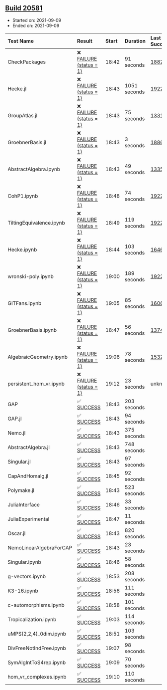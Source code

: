 ## [Build 20581](https://oscarci.mathematik.uni-kl.de/job/oscar/20581/)

* Started on: 2021-09-09
* Ended on: 2021-09-09

| Test Name    | Result | Start | Duration | Last Success | First Failure |
|:-------------|:-------|:------|:---------|:-------------|:--------------|
| CheckPackages | ❌ [FAILURE (status = 1)](https://oscarci.mathematik.uni-kl.de/job/oscar/20581/artifact/logs/build-20581/CheckPackages.log) | 18:42 | 91 seconds | [18822](https://oscarci.mathematik.uni-kl.de/job/oscar/18822/) | [18823](https://oscarci.mathematik.uni-kl.de/job/oscar/18823/) |
| Hecke.jl | ❌ [FAILURE (status = 1)](https://oscarci.mathematik.uni-kl.de/job/oscar/20581/artifact/logs/build-20581/Hecke.jl.log) | 18:43 | 1051 seconds | [19222](https://oscarci.mathematik.uni-kl.de/job/oscar/19222/) | [20152](https://oscarci.mathematik.uni-kl.de/job/oscar/20152/) |
| GroupAtlas.jl | ❌ [FAILURE (status = 1)](https://oscarci.mathematik.uni-kl.de/job/oscar/20581/artifact/logs/build-20581/GroupAtlas.jl.log) | 18:43 | 75 seconds | [13311](https://oscarci.mathematik.uni-kl.de/job/oscar/13311/) | [13312](https://oscarci.mathematik.uni-kl.de/job/oscar/13312/) |
| GroebnerBasis.jl | ❌ [FAILURE (status = 1)](https://oscarci.mathematik.uni-kl.de/job/oscar/20581/artifact/logs/build-20581/GroebnerBasis.jl.log) | 18:43 | 3 seconds | [18864](https://oscarci.mathematik.uni-kl.de/job/oscar/18864/) | [18865](https://oscarci.mathematik.uni-kl.de/job/oscar/18865/) |
| AbstractAlgebra.ipynb | ❌ [FAILURE (status = 1)](https://oscarci.mathematik.uni-kl.de/job/oscar/20581/artifact/logs/build-20581/AbstractAlgebra.ipynb.log) | 18:43 | 49 seconds | [13355](https://oscarci.mathematik.uni-kl.de/job/oscar/13355/) | [13356](https://oscarci.mathematik.uni-kl.de/job/oscar/13356/) |
| CohP1.ipynb | ❌ [FAILURE (status = 1)](https://oscarci.mathematik.uni-kl.de/job/oscar/20581/artifact/logs/build-20581/CohP1.ipynb.log) | 18:48 | 74 seconds | [19222](https://oscarci.mathematik.uni-kl.de/job/oscar/19222/) | [20152](https://oscarci.mathematik.uni-kl.de/job/oscar/20152/) |
| TiltingEquivalence.ipynb | ❌ [FAILURE (status = 1)](https://oscarci.mathematik.uni-kl.de/job/oscar/20581/artifact/logs/build-20581/TiltingEquivalence.ipynb.log) | 18:49 | 119 seconds | [19222](https://oscarci.mathematik.uni-kl.de/job/oscar/19222/) | [20152](https://oscarci.mathematik.uni-kl.de/job/oscar/20152/) |
| Hecke.ipynb | ❌ [FAILURE (status = 1)](https://oscarci.mathematik.uni-kl.de/job/oscar/20581/artifact/logs/build-20581/Hecke.ipynb.log) | 18:44 | 103 seconds | [16463](https://oscarci.mathematik.uni-kl.de/job/oscar/16463/) | [16464](https://oscarci.mathematik.uni-kl.de/job/oscar/16464/) |
| wronski-poly.ipynb | ❌ [FAILURE (status = 1)](https://oscarci.mathematik.uni-kl.de/job/oscar/20581/artifact/logs/build-20581/wronski-poly.ipynb.log) | 19:00 | 189 seconds | [19222](https://oscarci.mathematik.uni-kl.de/job/oscar/19222/) | [20152](https://oscarci.mathematik.uni-kl.de/job/oscar/20152/) |
| GITFans.ipynb | ❌ [FAILURE (status = 1)](https://oscarci.mathematik.uni-kl.de/job/oscar/20581/artifact/logs/build-20581/GITFans.ipynb.log) | 19:05 | 85 seconds | [16068](https://oscarci.mathematik.uni-kl.de/job/oscar/16068/) | [16069](https://oscarci.mathematik.uni-kl.de/job/oscar/16069/) |
| GroebnerBasis.ipynb | ❌ [FAILURE (status = 1)](https://oscarci.mathematik.uni-kl.de/job/oscar/20581/artifact/logs/build-20581/GroebnerBasis.ipynb.log) | 18:47 | 56 seconds | [13748](https://oscarci.mathematik.uni-kl.de/job/oscar/13748/) | [13749](https://oscarci.mathematik.uni-kl.de/job/oscar/13749/) |
| AlgebraicGeometry.ipynb | ❌ [FAILURE (status = 1)](https://oscarci.mathematik.uni-kl.de/job/oscar/20581/artifact/logs/build-20581/AlgebraicGeometry.ipynb.log) | 19:06 | 78 seconds | [15322](https://oscarci.mathematik.uni-kl.de/job/oscar/15322/) | [15323](https://oscarci.mathematik.uni-kl.de/job/oscar/15323/) |
| persistent_hom_vr.ipynb | ❌ [FAILURE (status = 1)](https://oscarci.mathematik.uni-kl.de/job/oscar/20581/artifact/logs/build-20581/persistent_hom_vr.ipynb.log) | 19:12 | 23 seconds | unknown | unknown |
| GAP | ✅ [SUCCESS](https://oscarci.mathematik.uni-kl.de/job/oscar/20581/artifact/logs/build-20581/GAP.log) | 18:43 | 203 seconds |  |  |
| GAP.jl | ✅ [SUCCESS](https://oscarci.mathematik.uni-kl.de/job/oscar/20581/artifact/logs/build-20581/GAP.jl.log) | 18:43 | 94 seconds |  |  |
| Nemo.jl | ✅ [SUCCESS](https://oscarci.mathematik.uni-kl.de/job/oscar/20581/artifact/logs/build-20581/Nemo.jl.log) | 18:43 | 375 seconds |  |  |
| AbstractAlgebra.jl | ✅ [SUCCESS](https://oscarci.mathematik.uni-kl.de/job/oscar/20581/artifact/logs/build-20581/AbstractAlgebra.jl.log) | 18:43 | 748 seconds |  |  |
| Singular.jl | ✅ [SUCCESS](https://oscarci.mathematik.uni-kl.de/job/oscar/20581/artifact/logs/build-20581/Singular.jl.log) | 18:43 | 97 seconds |  |  |
| CapAndHomalg.jl | ✅ [SUCCESS](https://oscarci.mathematik.uni-kl.de/job/oscar/20581/artifact/logs/build-20581/CapAndHomalg.jl.log) | 18:45 | 92 seconds |  |  |
| Polymake.jl | ✅ [SUCCESS](https://oscarci.mathematik.uni-kl.de/job/oscar/20581/artifact/logs/build-20581/Polymake.jl.log) | 18:43 | 523 seconds |  |  |
| JuliaInterface | ✅ [SUCCESS](https://oscarci.mathematik.uni-kl.de/job/oscar/20581/artifact/logs/build-20581/JuliaInterface.log) | 18:46 | 33 seconds |  |  |
| JuliaExperimental | ✅ [SUCCESS](https://oscarci.mathematik.uni-kl.de/job/oscar/20581/artifact/logs/build-20581/JuliaExperimental.log) | 18:47 | 11 seconds |  |  |
| Oscar.jl | ✅ [SUCCESS](https://oscarci.mathematik.uni-kl.de/job/oscar/20581/artifact/logs/build-20581/Oscar.jl.log) | 18:43 | 820 seconds |  |  |
| NemoLinearAlgebraForCAP | ✅ [SUCCESS](https://oscarci.mathematik.uni-kl.de/job/oscar/20581/artifact/logs/build-20581/NemoLinearAlgebraForCAP.log) | 18:43 | 23 seconds |  |  |
| Singular.ipynb | ✅ [SUCCESS](https://oscarci.mathematik.uni-kl.de/job/oscar/20581/artifact/logs/build-20581/Singular.ipynb.log) | 18:46 | 58 seconds |  |  |
| g-vectors.ipynb | ✅ [SUCCESS](https://oscarci.mathematik.uni-kl.de/job/oscar/20581/artifact/logs/build-20581/g-vectors.ipynb.log) | 18:53 | 208 seconds |  |  |
| K3-16.ipynb | ✅ [SUCCESS](https://oscarci.mathematik.uni-kl.de/job/oscar/20581/artifact/logs/build-20581/K3-16.ipynb.log) | 18:56 | 111 seconds |  |  |
| c-automorphisms.ipynb | ✅ [SUCCESS](https://oscarci.mathematik.uni-kl.de/job/oscar/20581/artifact/logs/build-20581/c-automorphisms.ipynb.log) | 18:58 | 101 seconds |  |  |
| Tropicalization.ipynb | ✅ [SUCCESS](https://oscarci.mathematik.uni-kl.de/job/oscar/20581/artifact/logs/build-20581/Tropicalization.ipynb.log) | 19:03 | 114 seconds |  |  |
| uMPS(2,2,4)_0dim.ipynb | ✅ [SUCCESS](https://oscarci.mathematik.uni-kl.de/job/oscar/20581/artifact/logs/build-20581/uMPS-2-2-4-_0dim.ipynb.log) | 18:51 | 103 seconds |  |  |
| DivFreeNotIndFree.ipynb | ✅ [SUCCESS](https://oscarci.mathematik.uni-kl.de/job/oscar/20581/artifact/logs/build-20581/DivFreeNotIndFree.ipynb.log) | 19:07 | 98 seconds |  |  |
| SymAlgIntToS4rep.ipynb | ✅ [SUCCESS](https://oscarci.mathematik.uni-kl.de/job/oscar/20581/artifact/logs/build-20581/SymAlgIntToS4rep.ipynb.log) | 19:09 | 70 seconds |  |  |
| hom_vr_complexes.ipynb | ✅ [SUCCESS](https://oscarci.mathematik.uni-kl.de/job/oscar/20581/artifact/logs/build-20581/hom_vr_complexes.ipynb.log) | 19:10 | 110 seconds |  |  |
